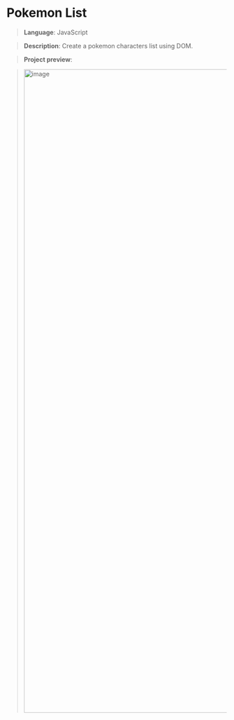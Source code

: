 # Pokemon List

> **Language**: JavaScript

> **Description**: Create a pokemon characters list using DOM.

> **Project preview**:

> <img width="1470" alt="image" src="https://github.com/user-attachments/assets/c63003dc-9f33-4987-bbd5-9478303bf22e">
